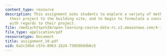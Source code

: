 ```yaml
---
content_type: resource
description: This assignment asks students to explore a variety of methods for relating
  their project to the building site, and to begin to formulate a conceptual attitude
  with regards to their project.
file: /media/https%3A/open-learning-course-data-rc.s3.amazonaws.com/4-104-architecture-studio-intentions-spring-2005/6a2c3dbdc57e89631b2473050b9db6c5_assignment_10.pdf
file_type: application/pdf
resourcetype: Document
title: assignment_10.pdf
uid: 6a2c3dbd-c57e-8963-1b24-73050b9db6c5
---
```

